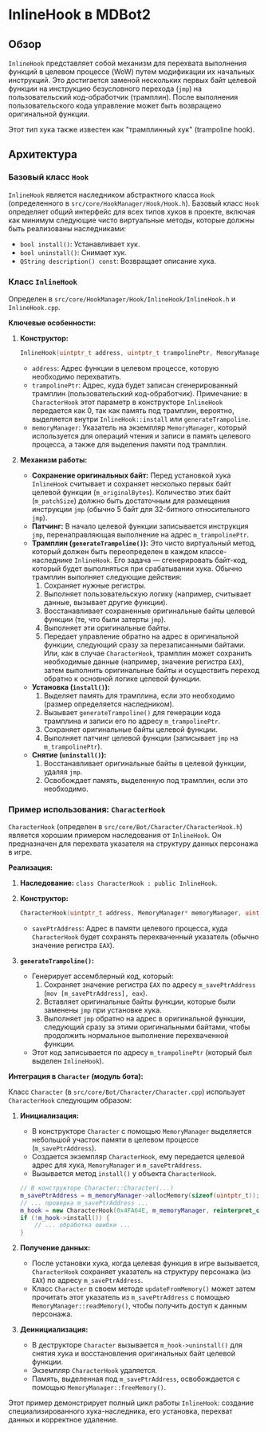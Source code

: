 # InlineHook в MDBot2

## Обзор

`InlineHook` представляет собой механизм для перехвата выполнения функций в целевом процессе (WoW) путем модификации их начальных инструкций. Это достигается заменой нескольких первых байт целевой функции на инструкцию безусловного перехода (`jmp`) на пользовательский код-обработчик (трамплин). После выполнения пользовательского кода управление может быть возвращено оригинальной функции.

Этот тип хука также известен как "трамплинный хук" (trampoline hook).

## Архитектура

### Базовый класс `Hook`

`InlineHook` является наследником абстрактного класса `Hook` (определенного в `src/core/HookManager/Hook/Hook.h`). Базовый класс `Hook` определяет общий интерфейс для всех типов хуков в проекте, включая как минимум следующие чисто виртуальные методы, которые должны быть реализованы наследниками:

* `bool install()`: Устанавливает хук.
* `bool uninstall()`: Снимает хук.
* `QString description() const`: Возвращает описание хука.

### Класс `InlineHook`

Определен в `src/core/HookManager/Hook/InlineHook/InlineHook.h` и `InlineHook.cpp`.

**Ключевые особенности:**

1. **Конструктор:**

    ```cpp
    InlineHook(uintptr_t address, uintptr_t trampolinePtr, MemoryManager* memoryManager);
    ```

    * `address`: Адрес функции в целевом процессе, которую необходимо перехватить.
    * `trampolinePtr`: Адрес, куда будет записан сгенерированный трамплин (пользовательский код-обработчик). Примечание: в `CharacterHook` этот параметр в конструкторе `InlineHook` передается как 0, так как память под трамплин, вероятно, выделяется внутри `InlineHook::install` или `generateTrampoline`.
    * `memoryManager`: Указатель на экземпляр `MemoryManager`, который используется для операций чтения и записи в память целевого процесса, а также для выделения памяти под трамплин.

2. **Механизм работы:**
    * **Сохранение оригинальных байт:** Перед установкой хука `InlineHook` считывает и сохраняет несколько первых байт целевой функции (`m_originalBytes`). Количество этих байт (`m_patchSize`) должно быть достаточным для размещения инструкции `jmp` (обычно 5 байт для 32-битного относительного `jmp`).
    * **Патчинг:** В начало целевой функции записывается инструкция `jmp`, перенаправляющая выполнение на адрес `m_trampolinePtr`.
    * **Трамплин (`generateTrampoline()`):** Это чисто виртуальный метод, который должен быть переопределен в каждом классе-наследнике `InlineHook`. Его задача — сгенерировать байт-код, который будет выполняться при срабатывании хука. Обычно трамплин выполняет следующие действия:
        1. Сохраняет нужные регистры.
        2. Выполняет пользовательскую логику (например, считывает данные, вызывает другие функции).
        3. Восстанавливает сохраненные оригинальные байты целевой функции (те, что были затерты `jmp`).
        4. Выполняет эти оригинальные байты.
        5. Передает управление обратно на адрес в оригинальной функции, следующий сразу за перезаписанными байтами.
        Или, как в случае `CharacterHook`, трамплин может сохранить необходимые данные (например, значение регистра `EAX`), затем выполнить оригинальные байты и осуществить переход обратно к основной логике целевой функции.
    * **Установка (`install()`):**
        1. Выделяет память для трамплина, если это необходимо (размер определяется наследником).
        2. Вызывает `generateTrampoline()` для генерации кода трамплина и записи его по адресу `m_trampolinePtr`.
        3. Сохраняет оригинальные байты целевой функции.
        4. Выполняет патчинг целевой функции (записывает `jmp` на `m_trampolinePtr`).
    * **Снятие (`uninstall()`):**
        1. Восстанавливает оригинальные байты в целевой функции, удаляя `jmp`.
        2. Освобождает память, выделенную под трамплин, если это необходимо.

### Пример использования: `CharacterHook`

`CharacterHook` (определен в `src/core/Bot/Character/CharacterHook.h`) является хорошим примером наследования от `InlineHook`. Он предназначен для перехвата указателя на структуру данных персонажа в игре.

**Реализация:**

1. **Наследование:** `class CharacterHook : public InlineHook`.
2. **Конструктор:**

    ```cpp
    CharacterHook(uintptr_t address, MemoryManager* memoryManager, uintptr_t savePtrAddress);
    ```

    * `savePtrAddress`: Адрес в памяти целевого процесса, куда `CharacterHook` будет сохранять перехваченный указатель (обычно значение регистра `EAX`).
3. **`generateTrampoline()`:**
    * Генерирует ассемблерный код, который:
        1. Сохраняет значение регистра `EAX` по адресу `m_savePtrAddress` (`mov [m_savePtrAddress], eax`).
        2. Вставляет оригинальные байты функции, которые были заменены `jmp` при установке хука.
        3. Выполняет `jmp` обратно на адрес в оригинальной функции, следующий сразу за этими оригинальными байтами, чтобы продолжить нормальное выполнение перехваченной функции.
    * Этот код записывается по адресу `m_trampolinePtr` (который был выделен `InlineHook`).

**Интеграция в `Character` (модуль бота):**

Класс `Character` (в `src/core/Bot/Character/Character.cpp`) использует `CharacterHook` следующим образом:

1. **Инициализация:**
    * В конструкторе `Character` с помощью `MemoryManager` выделяется небольшой участок памяти в целевом процессе (`m_savePtrAddress`).
    * Создается экземпляр `CharacterHook`, ему передается целевой адрес для хука, `MemoryManager` и `m_savePtrAddress`.
    * Вызывается метод `install()` у объекта `CharacterHook`.

    ```cpp
    // В конструкторе Character::Character(...)
    m_savePtrAddress = m_memoryManager->allocMemory(sizeof(uintptr_t));
    // ... проверка m_savePtrAddress ...
    m_hook = new CharacterHook(0x4FA64E, m_memoryManager, reinterpret_cast<uintptr_t>(m_savePtrAddress));
    if (!m_hook->install()) {
        // ... обработка ошибки ...
    }
    ```

2. **Получение данных:**
    * После установки хука, когда целевая функция в игре вызывается, `CharacterHook` сохраняет указатель на структуру персонажа (из `EAX`) по адресу `m_savePtrAddress`.
    * Класс `Character` в своем методе `updateFromMemory()` может затем прочитать этот указатель из `m_savePtrAddress` с помощью `MemoryManager::readMemory()`, чтобы получить доступ к данным персонажа.
3. **Деинициализация:**
    * В деструкторе `Character` вызывается `m_hook->uninstall()` для снятия хука и восстановления оригинальных байт целевой функции.
    * Экземпляр `CharacterHook` удаляется.
    * Память, выделенная под `m_savePtrAddress`, освобождается с помощью `MemoryManager::freeMemory()`.

Этот пример демонстрирует полный цикл работы `InlineHook`: создание специализированного хука-наследника, его установка, перехват данных и корректное удаление.

